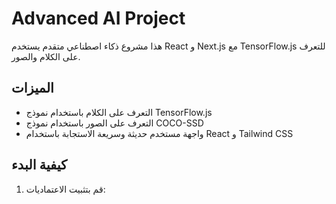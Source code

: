 # Advanced AI Project

هذا مشروع ذكاء اصطناعي متقدم يستخدم React و Next.js مع TensorFlow.js للتعرف على الكلام والصور.

## الميزات

- التعرف على الكلام باستخدام نموذج TensorFlow.js
- التعرف على الصور باستخدام نموذج COCO-SSD
- واجهة مستخدم حديثة وسريعة الاستجابة باستخدام React و Tailwind CSS

## كيفية البدء

1. قم بتثبيت الاعتماديات:

